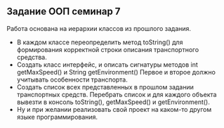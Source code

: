 ## Задание ООП семинар 7
Работа основана на иерархии классов из прошлого задания. 
* В каждом классе переопределить метод toString() для формирования корректной строки описания транспортного средства. 
* Создать класс интерфейс, и описать сигнатуры методов int getMaxSpeed() и String getEnvironment() Первое и второе должно учитывать особенности транспорта. 
* Создать список всех представленных в прошлом задании транспортных средств. Перебрать список и для каждого объекта вывезти в консоль toString(), getMaxSpeed() и getEnvironment().
* Ну и при желании реализовать свой проект на каком-то другом языке программирования.